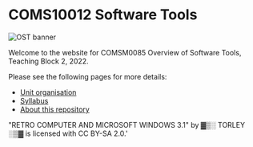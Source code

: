 # COMS10012 Software Tools

![OST banner](/assets/images/OST.jpg)

Welcome to the website for COMSM0085 Overview of Software Tools, Teaching Block 2, 2022.

Please see the following pages for more details:

  - [Unit organisation](organisation.md)
  - [Syllabus](syllabus.md)
  - [About this repository](repository.md)
  
<footer>
  <p> 
    "RETRO COMPUTER AND MICROSOFT WINDOWS 3.1" by ▓▒░ TORLEY ░▒▓ is licensed with CC BY-SA 2.0.'
  </p>
</footer>